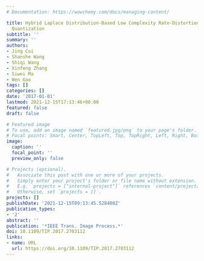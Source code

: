 ```yaml
---
# Documentation: https://wowchemy.com/docs/managing-content/

title: Hybrid Laplace Distribution-Based Low Complexity Rate-Distortion Optimized
  Quantization
subtitle: ''
summary: ''
authors:
- Jing Cui
- Shanshe Wang
- Shiqi Wang
- Xinfeng Zhang
- Siwei Ma
- Wen Gao
tags: []
categories: []
date: '2017-01-01'
lastmod: 2021-12-15T17:13:46+08:00
featured: false
draft: false

# Featured image
# To use, add an image named `featured.jpg/png` to your page's folder.
# Focal points: Smart, Center, TopLeft, Top, TopRight, Left, Right, BottomLeft, Bottom, BottomRight.
image:
  caption: ''
  focal_point: ''
  preview_only: false

# Projects (optional).
#   Associate this post with one or more of your projects.
#   Simply enter your project's folder or file name without extension.
#   E.g. `projects = ["internal-project"]` references `content/project/deep-learning/index.md`.
#   Otherwise, set `projects = []`.
projects: []
publishDate: '2021-12-15T09:13:45.528408Z'
publication_types:
- '2'
abstract: ''
publication: '*IEEE Trans. Image Process.*'
doi: 10.1109/TIP.2017.2703112
links:
- name: URL
  url: https://doi.org/10.1109/TIP.2017.2703112
---
```

